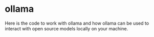 # ollama
Here is the code to work with ollama and how ollama can be used to interact with open source models locally on your machine.